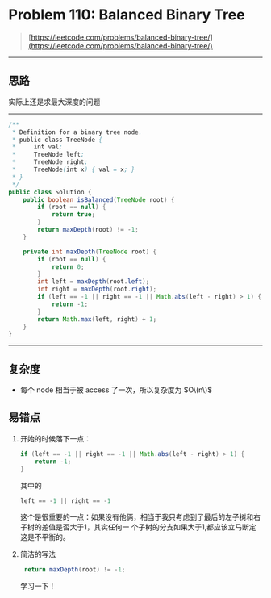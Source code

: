 # Problem 110: Balanced Binary Tree

> [https://leetcode.com/problems/balanced-binary-tree/](https://leetcode.com/problems/balanced-binary-tree/)

---

## 思路

实际上还是求最大深度的问题

---

```java
/**
 * Definition for a binary tree node.
 * public class TreeNode {
 *     int val;
 *     TreeNode left;
 *     TreeNode right;
 *     TreeNode(int x) { val = x; }
 * }
 */
public class Solution {
    public boolean isBalanced(TreeNode root) {
        if (root == null) {
            return true;
        }
        return maxDepth(root) != -1;
    }

    private int maxDepth(TreeNode root) {
        if (root == null) {
            return 0;
        }
        int left = maxDepth(root.left);
        int right = maxDepth(root.right);
        if (left == -1 || right == -1 || Math.abs(left - right) > 1) {
            return -1;
        }
        return Math.max(left, right) + 1;
    }
}
```



-------

## 复杂度

* 每个 node 相当于被 access 了一次，所以复杂度为 $O\(n\)$





## 易错点

1. 开始的时候落下一点：

   ```java
   if (left == -1 || right == -1 || Math.abs(left - right) > 1) {
       return -1;
   }
   ```

   其中的

   ```java
   left == -1 || right == -1
   ```

   这个是很重要的一点：如果没有他俩，相当于我只考虑到了最后的左子树和右子树的差值是否大于1，其实任何一  个子树的分支如果大于1,都应该立马断定这是不平衡的。

2. 简洁的写法

   ```java
    return maxDepth(root) != -1;
   ```

   学习一下！



